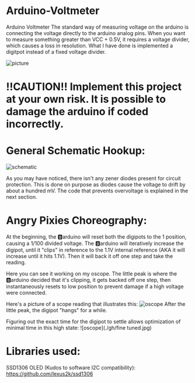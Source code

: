 # Arduino-Voltmeter
Arduino Voltmeter
The standard way of measuring voltage on the arduino is connecting the voltage directly to the arduino analog pins. When you want to measure something greater than VCC + 0.5V, it requires a voltage divider, which causes a loss in resolution. What I have done is implemented a digitpot instead of a fixed voltage divider.

![picture](./gh/working.jpg)

# !!CAUTION!! Implement this project at your own risk. It is possible to damage the arduino if coded incorrectly.

# General Schematic Hookup:
![schematic](./gh/schematic.jpg)

As you may have noticed, there isn't any zener diodes present for circuit protection. This is done on purpose as diodes cause the voltage to drift by about a hundred mV. The code that prevents overvoltage is explained in the next section.

# Angry Pixies Choreography:
At the beginning, the :b:arduino will reset both the digipots to the 1 position, causing a 1/100 divided voltage. The :b:arduino will iteratively increase the digipot, until it "clips" in reference to the 1.1V internal reference (AKA it will increase until it hits 1.1V). Then it will back it off one step and take the reading.

Here you can see it working on my oscope. The little peak is where the :b:arduino decided that it's clipping, it gets backed off one step, then instantaneously resets to low position to prevent damage if a high voltage were connected.

Here's a picture of a scope reading that illustrates this:
![oscope](./gh/scope_digipot_ramp.jpg)
After the little peak, the digipot "hangs" for a while. 

Figuring out the exact time for the digipot to settle allows optimization of minimal time in this high state:
![oscope](./gh/fine tuned.jpg)


# Libraries used:
SSD1306 OLED (Kudos to software I2C compatibility):
https://github.com/lexus2k/ssd1306
